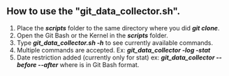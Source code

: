 ## How to use the "git_data_collector.sh".

1) Place the ***scripts*** folder to the same directory where you did ***git clone***.
2) Open the Git Bash or the Kernel in the ***scripts*** folder.
3) Type ***git_data_collector.sh -h*** to see currently available commands.
4) Multiple commands are accepted. Ex: ***git_data_collector -log -stat***
5) Date restriction added (currently only for stat)
	ex: ***git_data_collector --before<date> --after<date>*** where **<date>** is in Git Bash format.

